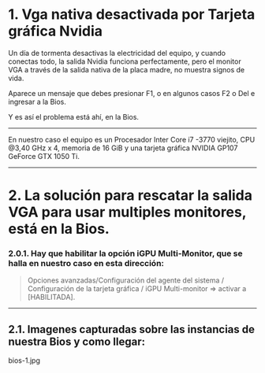 # 1. Vga nativa desactivada por Tarjeta gráfica Nvidia

Un día de tormenta desactivas la electricidad del equipo, y cuando conectas todo, la salida Nvidia funciona perfectamente, pero el monitor VGA a través de la salida nativa de la placa madre, no muestra signos de vida.

Aparece un mensaje que debes presionar F1, o en algunos casos F2 o Del e ingresar a la Bios.

Y es así el problema está ahí, en la Bios.

---

En nuestro caso el equipo es un Procesador Inter Core i7 -3770 viejito, CPU @3,40 GHz x 4, memoria de 16 GiB y una tarjeta gráfica NVIDIA GP107 GeForce GTX 1050 Ti.

---

# 2. La solución para rescatar la salida VGA para usar multiples monitores, está en la Bios.

### 2.0.1. Hay que habilitar la opción iGPU Multi-Monitor, que se halla en nuestro caso en esta dirección:

> Opciones avanzadas/Configuración del agente del sistema / Configuración de la tarjeta gráfica / iGPU Multi-monitor => activar a [HABILITADA].

---

## 2.1. Imagenes capturadas sobre las instancias de nuestra Bios y como llegar:

bios-1.jpg

